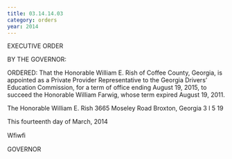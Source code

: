 ```yaml
---
title: 03.14.14.03
category: orders
year: 2014
---
```

 

EXECUTIVE ORDER

BY THE GOVERNOR:

ORDERED: That the Honorable William E. Rish of Coffee County, Georgia, is
appointed as a Private Provider Representative to the Georgia
Drivers’ Education Commission, for a term of office ending August
19, 2015, to succeed the Honorable William Farwig, whose term
expired August 19, 2011.

The Honorable William E. Rish
3665 Moseley Road
Broxton, Georgia 3 l 5 19

This fourteenth day of March, 2014

Wﬁwﬁ

GOVERNOR

